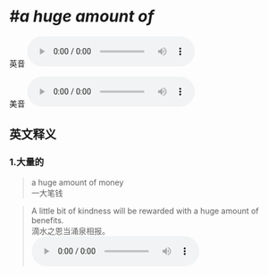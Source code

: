 # ***\#a huge amount of*** 
英音
<audio src="./media/a huge amount of1.aac" controls="controls"></audio>

美音
<audio src="./media/a huge amount of2.aac" controls="controls"></audio>



  

英文释义
---
### 1.**大量的**  

 > a huge amount of money  
 > 一大笔钱    

 > A little bit of kindness will be rewarded with a huge amount of benefits.  
 > 滴水之恩当涌泉相报。    
<audio src="./media/2-amount.aac" controls="controls"></audio>


